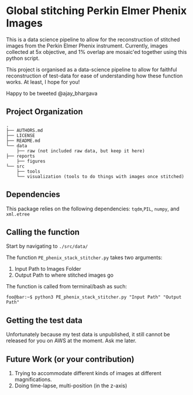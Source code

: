 Global stitching Perkin Elmer Phenix Images  
===========================================

This is a data science pipeline to allow for the reconstruction of stitched images from the Perkin Elmer Phenix instrument. Currently, images collected at 5x objective, and 1% overlap are mosaic'ed together using this python script.

This project is organised as a data-science pipeline to allow for faithful reconstruction of test-data for ease of understanding how these function works. At least, I hope for you!

Happy to be tweeted @ajay_bhargava


Project Organization
--------------------

    .
    ├── AUTHORS.md
    ├── LICENSE
    ├── README.md
    └── data
        ├── raw (not included raw data, but keep it here)
    ├── reports
        ├── figures
    └── src
        ├── tools
        └── visualization (tools to do things with images once stitched)


Dependencies
------------
This package relies on the following dependencies:
`tqdm`,`PIL`, `numpy`, and `xml.etree`


Calling the function
--------------------
Start by navigating to `./src/data/`

The function `PE_phenix_stack_stitcher.py` takes two arguments:
1) Input Path to Images Folder
2) Output Path to where stitched images go

The function is called from terminal/bash as such:

```console
foo@bar:~$ python3 PE_phenix_stack_stitcher.py "Input Path" "Output Path"
```

Getting the test data
---------------------
Unfortunately because my test data is unpublished, it still cannot be released for you on AWS at the moment. Ask me later.


Future Work (or your contribution)
----------------------------------

1) Trying to accommodate different kinds of images at different magnifications.
2) Doing time-lapse, multi-position (in the z-axis)
